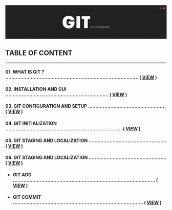<!-- HERO SECTION -->
<img src="./assets/hero-image.png" title="hero-image">

<!-- Table of Content -->
## __TABLE OF CONTENT__
---
#### 01. WHAT IS GIT ?  .........................................................................................  ( [VIEW](#what-is-git) )

#### 02. INSTALLATION AND GUI  .....................................................................  ( [VIEW](#installation-and-gui) )

#### 03. GIT CONFIGURATION AND SETUP  ....................................................  ( [VIEW](#git-configuration-and-setup) )

#### 04. GIT INITIALIZATION  ..............................................................................  ( [VIEW](#git-initialization) )

#### 05. GIT STAGING AND LOCALIZATION ....................................................  ( [VIEW](#git-staging-and-localization) )

#### 06. GIT STAGING AND LOCALIZATION ....................................................  ( [VIEW](#git-staging-and-localization) )

<!-- Sub-Table of content -->

- #### GIT ADD  ...............................................................................................  ( [VIEW](#git-add) )

- #### GIT COMMIT  .......................................................................................  ( [VIEW](#git-commit) )
